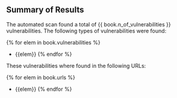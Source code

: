 ## Summary of Results

The automated scan found a total of {{ book.n_of_vulnerabilities }} vulnerabilities. The following types of vulnerabilities were found:

{% for elem in book.vulnerabilities %}
- {{elem}}
{% endfor %}


These vulnerabilities where found in the following URLs:

{% for elem in book.urls %}
- {{elem}}
{% endfor %}
